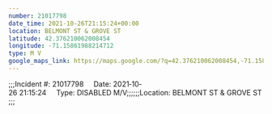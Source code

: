 ```yaml
---
number: 21017798
date_time: 2021-10-26T21:15:24+00:00
location: BELMONT ST & GROVE ST
latitude: 42.376210062008454
longitude: -71.15861988214712
type: M V
google_maps_link: https://maps.google.com/?q=42.376210062008454,-71.15861988214712
---
```


;;;Incident #: 21017798     Date: 2021‐10‐26 21:15:24     Type: DISABLED M/V;;;;;;Location: BELMONT ST & GROVE ST;;;

